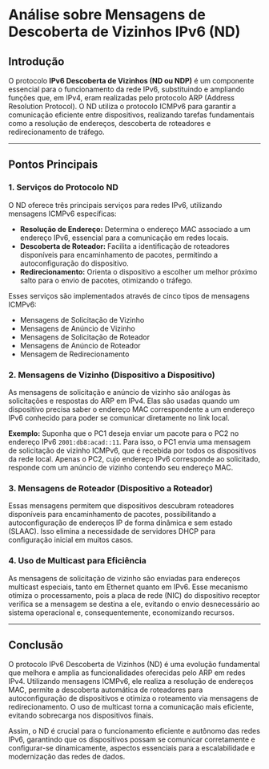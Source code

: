 # Análise sobre Mensagens de Descoberta de Vizinhos IPv6 (ND)

## Introdução

O protocolo **IPv6 Descoberta de Vizinhos (ND ou NDP)** é um componente essencial para o funcionamento da rede IPv6, substituindo e ampliando funções que, em IPv4, eram realizadas pelo protocolo ARP (Address Resolution Protocol). O ND utiliza o protocolo ICMPv6 para garantir a comunicação eficiente entre dispositivos, realizando tarefas fundamentais como a resolução de endereços, descoberta de roteadores e redirecionamento de tráfego.

---

## Pontos Principais

### 1. Serviços do Protocolo ND

O ND oferece três principais serviços para redes IPv6, utilizando mensagens ICMPv6 específicas:

* **Resolução de Endereço:** Determina o endereço MAC associado a um endereço IPv6, essencial para a comunicação em redes locais.
* **Descoberta de Roteador:** Facilita a identificação de roteadores disponíveis para encaminhamento de pacotes, permitindo a autoconfiguração do dispositivo.
* **Redirecionamento:** Orienta o dispositivo a escolher um melhor próximo salto para o envio de pacotes, otimizando o tráfego.

Esses serviços são implementados através de cinco tipos de mensagens ICMPv6:

* Mensagens de Solicitação de Vizinho
* Mensagens de Anúncio de Vizinho
* Mensagens de Solicitação de Roteador
* Mensagens de Anúncio de Roteador
* Mensagem de Redirecionamento

### 2. Mensagens de Vizinho (Dispositivo a Dispositivo)

As mensagens de solicitação e anúncio de vizinho são análogas às solicitações e respostas do ARP em IPv4. Elas são usadas quando um dispositivo precisa saber o endereço MAC correspondente a um endereço IPv6 conhecido para poder se comunicar diretamente no link local.

**Exemplo:**
Suponha que o PC1 deseja enviar um pacote para o PC2 no endereço IPv6 `2001:db8:acad::11`. Para isso, o PC1 envia uma mensagem de solicitação de vizinho ICMPv6, que é recebida por todos os dispositivos da rede local. Apenas o PC2, cujo endereço IPv6 corresponde ao solicitado, responde com um anúncio de vizinho contendo seu endereço MAC.

### 3. Mensagens de Roteador (Dispositivo a Roteador)

Essas mensagens permitem que dispositivos descubram roteadores disponíveis para encaminhamento de pacotes, possibilitando a autoconfiguração de endereços IP de forma dinâmica e sem estado (SLAAC). Isso elimina a necessidade de servidores DHCP para configuração inicial em muitos casos.

### 4. Uso de Multicast para Eficiência

As mensagens de solicitação de vizinho são enviadas para endereços multicast especiais, tanto em Ethernet quanto em IPv6. Esse mecanismo otimiza o processamento, pois a placa de rede (NIC) do dispositivo receptor verifica se a mensagem se destina a ele, evitando o envio desnecessário ao sistema operacional e, consequentemente, economizando recursos.

---

## Conclusão

O protocolo IPv6 Descoberta de Vizinhos (ND) é uma evolução fundamental que melhora e amplia as funcionalidades oferecidas pelo ARP em redes IPv4. Utilizando mensagens ICMPv6, ele realiza a resolução de endereços MAC, permite a descoberta automática de roteadores para autoconfiguração de dispositivos e otimiza o roteamento via mensagens de redirecionamento. O uso de multicast torna a comunicação mais eficiente, evitando sobrecarga nos dispositivos finais.

Assim, o ND é crucial para o funcionamento eficiente e autônomo das redes IPv6, garantindo que os dispositivos possam se comunicar corretamente e configurar-se dinamicamente, aspectos essenciais para a escalabilidade e modernização das redes de dados.